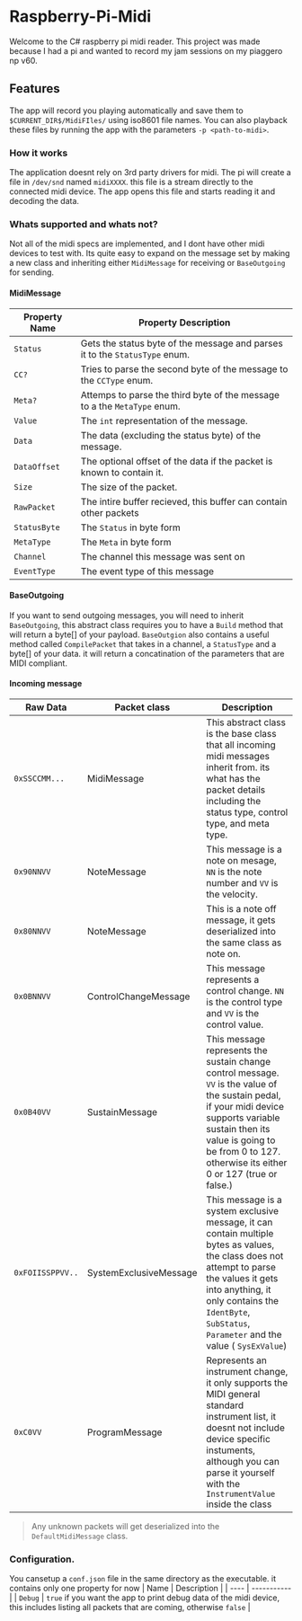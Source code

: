 # Raspberry-Pi-Midi

Welcome to the C# raspberry pi midi reader. This project was made because I had a pi and wanted to record my jam sessions on my piaggero np v60.

## Features

The app will record you playing automatically and save them to `$CURRENT_DIR$/MidiFIles/` using iso8601 file names. You can also playback these files by running the app with the parameters `-p <path-to-midi>`.

### How it works

The application doesnt rely on 3rd party drivers for midi. The pi will create a file in `/dev/snd` named `midiXXXX`. this file is a stream directly to the connected midi device.
The app opens this file and starts reading it and decoding the data.

### Whats supported and whats not?

Not all of the midi specs are implemented, and I dont have other midi devices to test with. Its quite easy to expand on the message set by making a new class and inheriting either `MidiMessage` for receiving or `BaseOutgoing` for sending.

#### MidiMessage

| Property Name | Property Description                                                        |
| ------------- | --------------------------------------------------------------------------- |
| `Status`      | Gets the status byte of the message and parses it to the `StatusType` enum. |
| `CC?`         | Tries to parse the second byte of the message to the `CCType` enum.         |
| `Meta?`       | Attemps to parse the third byte of the message to a the `MetaType` enum.    |
| `Value`       | The `int` representation of the message.                                    |
| `Data`        | The data (excluding the status byte) of the message.                        |
| `DataOffset`  | The optional offset of the data if the packet is known to contain it.       |
| `Size`        | The size of the packet.                                                     |
| `RawPacket`   | The intire buffer recieved, this buffer can contain other packets           |
| `StatusByte`  | The `Status` in byte form                                                   |
| `MetaType`    | The `Meta` in byte form                                                     |
| `Channel`     | The channel this message was sent on                                        |
| `EventType`   | The event type of this message                                              |

#### BaseOutgoing

If you want to send outgoing messages, you will need to inherit `BaseOutgoing`, this abstract class requires you to have a `Build` method that will return a byte[] of your payload. `BaseOutgion` also contains a useful method called `CompilePacket` that takes in a channel, a `StatusType` and a byte[] of your data. it will return a concatination of the parameters that are MIDI compliant.

#### Incoming message

| Raw Data         | Packet class           | Description                                                                                                                                                                                                                                         |
| ---------------- | ---------------------- | --------------------------------------------------------------------------------------------------------------------------------------------------------------------------------------------------------------------------------------------------- |
| `0xSSCCMM...`    | MidiMessage            | This abstract class is the base class that all incoming midi messages inherit from. its what has the packet details including the status type, control type, and meta type.                                                                         |
| `0x90NNVV`       | NoteMessage            | This message is a note on mesage, `NN` is the note number and `VV` is the velocity.                                                                                                                                                                 |
| `0x80NNVV`       | NoteMessage            | This is a note off message, it gets deserialized into the same class as note on.                                                                                                                                                                    |
| `0x0BNNVV`       | ControlChangeMessage   | This message represents a control change. `NN` is the control type and `VV` is the control value.                                                                                                                                                   |
| `0x0B40VV`       | SustainMessage         | This message represents the sustain change control message. `VV` is the value of the sustain pedal, if your midi device supports variable sustain then its value is going to be from 0 to 127. otherwise its either 0 or 127 (true or false.)       |
| `0xFOIISSPPVV..` | SystemExclusiveMessage | This message is a system exclusive message, it can contain multiple bytes as values, the class does not attempt to parse the values it gets into anything, it only contains the `IdentByte`, `SubStatus`, `Parameter` and the value ( `SysExValue`) |
| `0xC0VV`         | ProgramMessage         | Represents an instrument change, it only supports the MIDI general standard instrument list, it doesnt not include device specific instuments, although you can parse it yourself with the `InstrumentValue` inside the class                       |

> Any unknown packets will get deserialized into the `DefaultMidiMessage` class.

### Configuration.

You cansetup a `conf.json` file in the same directory as the executable. it contains only one property for now
| Name | Description |
| ---- | ----------- |
| `Debug` | `true` if you want the app to print debug data of the midi device, this includes listing all packets that are coming, otherwise `false` |
